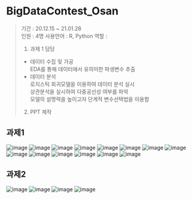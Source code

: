 # BigDataContest_Osan
>기간 : 20.12.15 ~ 21.01.28  
>인원 : 4명
>사용언어 : R, Python 
>역할 :   
>1. 과제 1 담당  
> - 데이터 수집 및 가공  
>    EDA를 통해 데이터에서 유의미한 파생변수 추출  
> - 데이터 분석  
>   로지스틱 회귀모델을 이용하여 데이터 분석 실시  
>   상관분석을 실시하여 다중공선성 여부를 파악  
>   모델의 설명력을 높이고자 단계적 변수선택법을 이용함   
>2. PPT 제작 

## 과제1  
![image](https://github.com/izzy80/BigDataContest_Osan/assets/115052929/8c892777-44b5-4aff-acbe-6bed987fce87)
![image](https://github.com/izzy80/BigDataContest_Osan/assets/115052929/64cc2906-6061-4680-9564-1c730556469e)
![image](https://github.com/izzy80/BigDataContest_Osan/assets/115052929/f3d6305d-4723-4286-b99a-048b76c35e17)
![image](https://github.com/izzy80/BigDataContest_Osan/assets/115052929/470dca31-47ed-4243-95bf-da2d42b3fde9)
![image](https://github.com/izzy80/BigDataContest_Osan/assets/115052929/bec9491c-94a1-43c6-bf8a-6618ff21dada)
![image](https://github.com/izzy80/BigDataContest_Osan/assets/115052929/6bf857a5-8290-4d7f-9935-153ca43d7b6c)
![image](https://github.com/izzy80/BigDataContest_Osan/assets/115052929/db72dfed-1726-46b9-9863-0b260cede19d)
![image](https://github.com/izzy80/BigDataContest_Osan/assets/115052929/04b461a0-a6e5-4b0c-8b14-b9f1c4baef91)
![image](https://github.com/izzy80/BigDataContest_Osan/assets/115052929/6bfdbaf1-37c0-4e03-b2d1-c3c5239ce2a9)
![image](https://github.com/izzy80/BigDataContest_Osan/assets/115052929/3d4fac5d-47ed-4dcd-afed-9182669c413f)
![image](https://github.com/izzy80/BigDataContest_Osan/assets/115052929/1ab458f5-91ea-4e6a-ad32-40233e735df8)
![image](https://github.com/izzy80/BigDataContest_Osan/assets/115052929/24dff6b8-d0b6-477d-a48c-5bc08d4de49d)
![image](https://github.com/izzy80/BigDataContest_Osan/assets/115052929/5475336f-b936-46e3-932b-a056477dab29)
![image](https://github.com/izzy80/BigDataContest_Osan/assets/115052929/e406c99d-80b3-457c-adf7-997bcf24f265)

## 과제2  
![image](https://github.com/izzy80/BigDataContest_Osan/assets/115052929/b467b741-4a1b-484b-9835-593a22bc82df)
![image](https://github.com/izzy80/BigDataContest_Osan/assets/115052929/abd1fe1f-21e6-4372-b809-267f660b8d2c)
![image](https://github.com/izzy80/BigDataContest_Osan/assets/115052929/8b6efff5-26a2-4a94-bd06-df5abb84e227)
![image](https://github.com/izzy80/BigDataContest_Osan/assets/115052929/6b40ac7f-9eaf-4118-8154-d7fc38fb8425)
